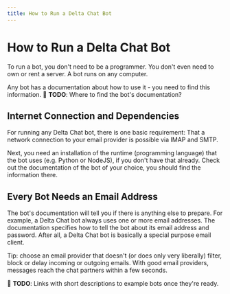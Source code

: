 ```yaml
---
title: How to Run a Delta Chat Bot
---
```


# How to Run a Delta Chat Bot

To run a bot, you don't need to be a programmer. 
You don't even need to own or rent a server.
A bot runs on any computer.

Any bot has a documentation about how to use it - you need to find this information.
🚧 **TODO**: Where to find the bot's documentation?

## Internet Connection and Dependencies

For running any Delta Chat bot, there is one basic requirement: That a network connection to your email provider is possible via IMAP and SMTP.

Next, you need an installation of the runtime (programming language) that the bot uses (e.g. Python or NodeJS), if you don't have that already.
Check out the documentation of the bot of your choice, you should find the information there.

## Every Bot Needs an Email Address

The bot's documentation will tell you if there is anything else to prepare.
For example, a Delta Chat bot always uses one or more email addresses.
The documentation specifies how to tell the bot about its email address and password.
After all, a Delta Chat bot is basically a special purpose email client.

Tip: choose an email provider that doesn't (or does only very liberally) filter, block or delay incoming or outgoing emails. With good email providers, messages reach the chat partners within a few seconds.

🚧 **TODO**: Links with short descriptions to example bots once they're ready.

